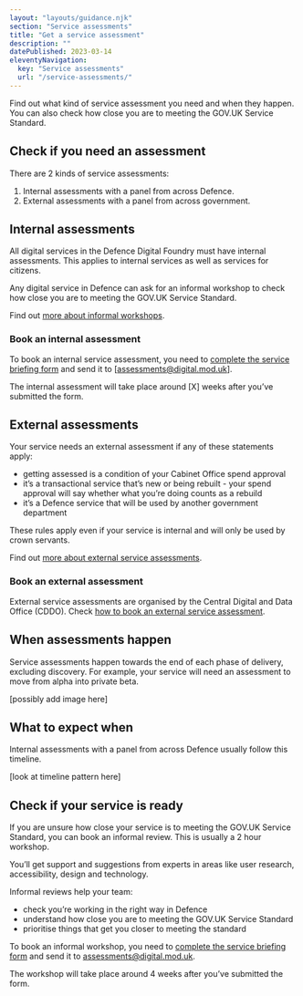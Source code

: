 ```yaml
---
layout: "layouts/guidance.njk"
section: "Service assessments"
title: "Get a service assessment"
description: ""
datePublished: 2023-03-14
eleventyNavigation:
  key: "Service assessments"
  url: "/service-assessments/"
---
```


Find out what kind of service assessment you need and when they happen. You can also check how close you are to meeting the GOV.UK Service Standard.

## Check if you need an assessment

There are 2 kinds of service assessments: 

1. Internal assessments with a panel from across Defence.
2. External assessments with a panel from across government.

## Internal assessments

All digital services in the Defence Digital Foundry must have internal assessments. This applies to internal services as well as services for citizens.

Any digital service in Defence can ask for an informal workshop to check how close you are to meeting the GOV.UK Service Standard.

Find out [more about informal workshops](). 

### Book an internal assessment

To book an internal service assessment, you need to [complete the service briefing form]() and send it to [assessments@digital.mod.uk]. 

The internal assessment will take place around [X] weeks after you’ve submitted the form. 


## External assessments 

Your service needs an external assessment if any of these statements apply:  

- getting assessed is a condition of your Cabinet Office spend approval
- it’s a transactional service that’s new or being rebuilt - your spend approval will say whether what you’re doing counts as a rebuild
- it’s a Defence service that will be used by another government department

These rules apply even if your service is internal and will only be used by crown servants.

Find out [more about external service assessments]().

### Book an external assessment

External service assessments are organised by the Central Digital and Data Office (CDDO). Check [how to book an external service assessment]().


## When assessments happen 

Service assessments happen towards the end of each phase of delivery, excluding discovery. For example, your service will need an assessment to move from alpha into private beta.

[possibly add image here]

## What to expect when

Internal assessments with a panel from across Defence usually follow this timeline.

[look at timeline pattern here]

## Check if your service is ready 

If you are unsure how close your service is to meeting the GOV.UK Service Standard, you can book an informal review. This is usually a 2 hour workshop. 

You’ll get support and suggestions from experts in areas like user research, accessibility, design and technology.

Informal reviews help your team: 

- check you’re working in the right way in Defence
- understand how close you are to meeting the GOV.UK Service Standard
- prioritise things that get you closer to meeting the standard

To book an informal workshop, you need to [complete the service briefing form]() and send it to [assessments@digital.mod.uk](). 

The workshop will take place around 4 weeks after you’ve submitted the form. 



